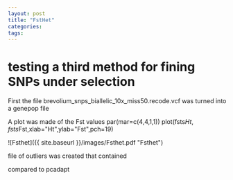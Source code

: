 ```yaml
---
layout: post
title: "FstHet"
categories: 
tags: 
---
```


# testing a third method for fining SNPs under selection


First the file brevolium_snps_biallelic_10x_miss50.recode.vcf was turned into a genepop file



A plot was made of the Fst values
    par(mar=c(4,4,1,1))
    plot(fsts$Ht, fsts$Fst,xlab="Ht",ylab="Fst",pch=19)

![Fsthet]({{ site.baseurl }}/images/Fsthet.pdf "Fsthet")





file of outliers was created that contained 






compared to pcadapt 


